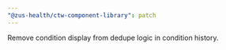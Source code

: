 ```yaml
---
"@zus-health/ctw-component-library": patch
---
```


Remove condition display from dedupe logic in condition history.
